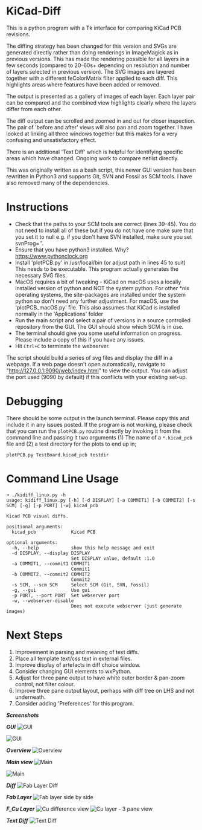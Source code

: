 # KiCad-Diff

This is a python program with a Tk interface for comparing KiCad PCB revisions.

The diffing strategy has been changed for this version and SVGs are generated directly rather than doing renderings in ImageMagick as in previous versions. This has made the rendering possible for all layers in a few seconds (compared to 20-60s+ depending on resolution and number of layers selected in previous version). The SVG images are layered together with a different feColorMatrix filter applied to each diff. This highlights areas where features have been added or removed.

The output is presented as a gallery of images of each layer. Each layer pair can be compared and the combined view highlights clearly where the layers differ from each other.

The diff output can be scrolled and zoomed in and out for closer inspection. The pair of 'before and after' views will also pan and zoom together. I have looked at linking all three windows together but this makes for a very confusing and unsatisfactory effect.

There is an additional 'Text Diff' which is helpful for identifying specific areas which have changed. Ongoing work to compare netlist directly.

This was originally written as a bash script, this newer GUI version has been rewritten in Python3 and supports Git, SVN and Fossil as SCM tools. I have also removed many of the dependencies.

# Instructions

- Check that the paths to your SCM tools are correct (lines 39-45). You do not need to install all of these but if you do not have one make sure that you set it to null  e.g. if you don't have SVN installed, make sure you set svnProg=''.
- Ensure that you have python3 installed. Why? https://www.pythonclock.org 
- Install 'plotPCB.py' in /usr/local/bin (or adjust path in lines 45 to suit) This needs to be executable. This program actually generates the necessary SVG files.
- MacOS requires a bit of tweaking - KiCad on macOS uses a locally installed version of python and NOT the system python. For other *nix operating systems, the site-packages are installed under the system python so don't need any further adjustment. For macOS, use the 'plotPCB_macOS.py' file. This also assumes that KiCad is installed normally in the 'Applications' folder
- Run the main script and select a pair of versions in a source controlled repository from the GUI. The GUI should show which SCM is in use.
- The terminal should give you some useful information on progress. Please include a copy of this if you have any issues.
- Hit `Ctrl+C` to terminate the webserver.

The script should build a series of svg files and display the diff in a webpage. If a web page doesn't open automatically, navigate to "http://127.0.0.1:9090/web/index.html" to view the output. You can adjust the port used (9090 by default) if this conflicts with your existing set-up.

# Debugging

There should be some output in the launch terminal. Please copy this and include it in any issues posted. If the program is not working, please check that you can run the `plotPCB.py` routine directly by invoking it from the command line and passing it two arguments (1) The name of a `*.kicad_pcb` file and (2) a test directory for the plots to end up in;

```
plotPCB.py TestBoard.kicad_pcb testdir
```

# Command Line Usage

```
➜ ./kidiff_linux.py -h
usage: kidiff_linux.py [-h] [-d DISPLAY] [-a COMMIT1] [-b COMMIT2] [-s SCM] [-g] [-p PORT] [-w] kicad_pcb

Kicad PCB visual diffs.

positional arguments:
  kicad_pcb             Kicad PCB

optional arguments:
  -h, --help            show this help message and exit
  -d DISPLAY, --display DISPLAY
                        Set DISPLAY value, default :1.0
  -a COMMIT1, --commit1 COMMIT1
                        Commit1
  -b COMMIT2, --commit2 COMMIT2
                        Commit2
  -s SCM, --scm SCM     Select SCM (Git, SVN, Fossil)
  -g, --gui             Use gui
  -p PORT, --port PORT  Set webserver port
  -w, --webserver-disable
                        Does not execute webserver (just generate images)
```

# Next Steps

  1. Improvement in parsing and meaning of text diffs.
  2. Place all template text/css text in external files.
  3. Improve display of artefacts in diff choice window.
  4. Consider changing GUI elements to wxPython.
  5. Adjust for three pane output to have white outer border & pan-zoom control, not filter colour.
  6. Improve three pane output layout, perhaps with diff tree on LHS and not underneath.
  7. Consider adding 'Preferences' for this program.


***Screenshots***

***GUI***
![GUI](/Documents/gui.png)

![GUI](/Documents/gui2.png)


***Overview***
![Overview](/Documents/Overview.png)


***Main view***
![Main](/Documents/main1.png)

![Main](/Documents/main2.png)


***Diff***
![Fab Layer Diff](/Documents/diff.png)


***Fab Layer***
![Fab layer side by side](/Documents/pair.png)


***F_Cu Layer***
![Cu difference view](/Documents/cu.png)
![Cu layer - 3 pane view](/Documents/composite.png)


***Text Diff***
![Text Diff](/Documents/text.png)
